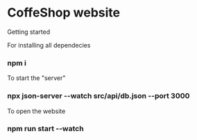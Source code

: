# CoffeShop website
Getting started


For installing all dependecies
### npm i

To start the "server"
### npx json-server --watch src/api/db.json --port 3000


To open the website
### npm run start --watch
